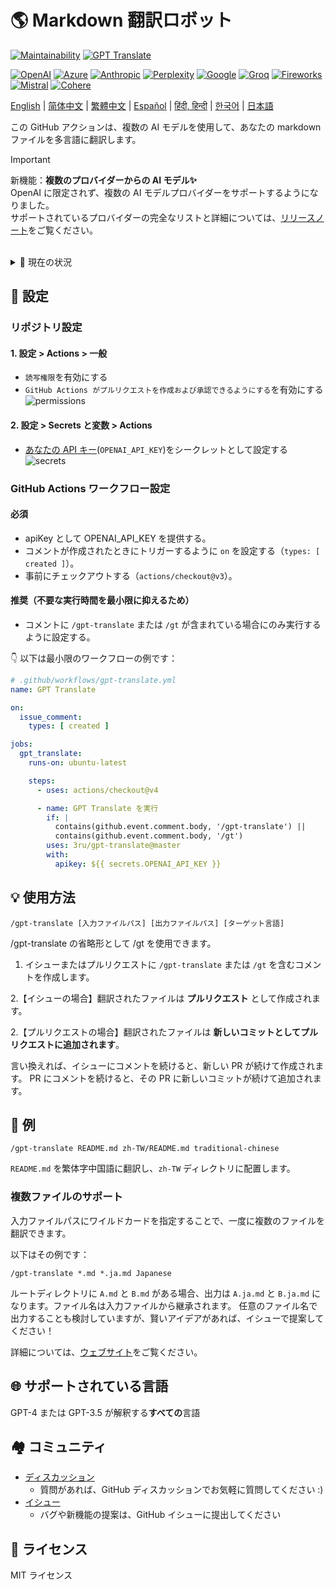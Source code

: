 # 🌎 Markdown 翻訳ロボット
[![Maintainability](https://api.codeclimate.com/v1/badges/a13ea4f37913ba6ba570/maintainability)](https://codeclimate.com/github/3ru/gpt-translate/maintainability)
[![GPT Translate](https://github.com/3ru/gpt-translate/actions/workflows/gpt-translate.yml/badge.svg)](https://github.com/3ru/gpt-translate/actions/workflows/gpt-translate.yml)

[![OpenAI](https://img.shields.io/badge/-OpenAI-white?style=flat-square&logo=openai&logoColor=black)](https://openai.com/)
[![Azure](https://img.shields.io/badge/-Microsoft%20Azure-white?style=flat-square&logo=microsoftazure&color=0078D4)](https://azure.microsoft.com/en-us/products/ai-services/openai-service)
[![Anthropic](https://img.shields.io/badge/-Anthropic-black?style=flat-square&logo=anthropic&logoColor=black&color=d4a27f)](https://www.anthropic.com/)
[![Perplexity](https://img.shields.io/badge/-Perplexity-black?style=flat-square&logo=perplexity&color=black)](https://docs.perplexity.ai/)
[![Google](https://img.shields.io/badge/-Google%20gemini-white?style=flat-square&logo=googlegemini&color=white)](https://ai.google/discover/generativeai/)
[![Groq](https://img.shields.io/badge/-Groq-black?style=flat-square&logoColor=black&color=F55036)](https://groq.com/)
[![Fireworks](https://img.shields.io/badge/-Fireworks%20AI-black?style=flat-square&color=631fee)](https://fireworks.ai/)
[![Mistral](https://img.shields.io/badge/-Mistral%20AI-black?style=flat-square&color=ff7000)](https://mistral.ai/)
[![Cohere](https://img.shields.io/badge/-Cohere-black?style=flat-square&color=39594c)](https://cohere.com/)

[English](/README.md) |
[简体中文](/README/README.zh-CN.md) |
[繁體中文](/README/README.zh-TW.md) |
[Español](/README/README.es.md) |
[हिंदी, हिन्दी](/README/README.hi.md) |
[한국어](/README/README.ko.md) |
[日本語](/README/README.ja.md)

この GitHub アクションは、複数の AI モデルを使用して、あなたの markdown ファイルを多言語に翻訳します。

> [!Important]
> 新機能：**複数のプロバイダーからの AI モデル✨**  \
> OpenAI に限定されず、複数の AI モデルプロバイダーをサポートするようになりました。  \
> サポートされているプロバイダーの完全なリストと詳細については、[リリースノート](https://github.com/3ru/gpt-translate/releases/tag/v1.2.0-beta)をご覧ください。

<br/>

<details><summary>🧐 現在の状況</summary>
<p>

- このアクションは、**markdown(`.md`)、markdown-jsx(`.mdx`)、json(`.json`) ファイル**の翻訳のみをサポートしています。

- このコマンドは、**リポジトリの書き込み権限**を持つ個人のみが実行できます。

これらの制限により、信頼できない第三者による API の悪用を防ぎます。

</p>
</details> 

## 🔧 設定

### リポジトリ設定

#### 1. 設定 > Actions > 一般

- `読写権限`を有効にする
- `GitHub Actions がプルリクエストを作成および承認できるようにする`を有効にする
  ![permissions](https://user-images.githubusercontent.com/69892552/228692074-d8d009a8-9272-4023-97b1-3cbc637d5d84.jpg)

#### 2. 設定 > Secrets と変数 > Actions

- [あなたの API キー](https://platform.openai.com/account/api-keys)(`OPENAI_API_KEY`)をシークレットとして設定する
  ![secrets](https://user-images.githubusercontent.com/69892552/228692421-22d7db33-4e32-4f28-b166-45b4d3ce2b11.jpg)

### GitHub Actions ワークフロー設定

#### 必須
- apiKey として OPENAI_API_KEY を提供する。
- コメントが作成されたときにトリガーするように `on` を設定する（`types: [ created ]`）。
- 事前にチェックアウトする（`actions/checkout@v3`）。

#### 推奨（不要な実行時間を最小限に抑えるため）
- コメントに `/gpt-translate` または `/gt` が含まれている場合にのみ実行するように設定する。

👇 以下は最小限のワークフローの例です：
```yaml
# .github/workflows/gpt-translate.yml
name: GPT Translate

on:
  issue_comment:
    types: [ created ]

jobs:
  gpt_translate:
    runs-on: ubuntu-latest

    steps:
      - uses: actions/checkout@v4

      - name: GPT Translate を実行
        if: |
          contains(github.event.comment.body, '/gpt-translate') || 
          contains(github.event.comment.body, '/gt')
        uses: 3ru/gpt-translate@master
        with:
          apikey: ${{ secrets.OPENAI_API_KEY }}
```

## 💡 使用方法

```
/gpt-translate [入力ファイルパス] [出力ファイルパス] [ターゲット言語] 
```
/gpt-translate の省略形として /gt を使用できます。

1. イシューまたはプルリクエストに `/gpt-translate` または `/gt` を含むコメントを作成します。

2.【イシューの場合】翻訳されたファイルは **プルリクエスト** として作成されます。

2.【プルリクエストの場合】翻訳されたファイルは **新しいコミットとしてプルリクエストに追加されます**。

言い換えれば、イシューにコメントを続けると、新しい PR が続けて作成されます。
PR にコメントを続けると、その PR に新しいコミットが続けて追加されます。

## 📝 例
```
/gpt-translate README.md zh-TW/README.md traditional-chinese
```
`README.md` を繁体字中国語に翻訳し、`zh-TW` ディレクトリに配置します。

### 複数ファイルのサポート

入力ファイルパスにワイルドカードを指定することで、一度に複数のファイルを翻訳できます。

以下はその例です：
```
/gpt-translate *.md *.ja.md Japanese
```
ルートディレクトリに `A.md` と `B.md` がある場合、出力は `A.ja.md` と `B.ja.md` になります。ファイル名は入力ファイルから継承されます。
任意のファイル名で出力することも検討していますが、賢いアイデアがあれば、イシューで提案してください！

詳細については、[ウェブサイト](https://g-t.vercel.app/docs/references/path-builder)をご覧ください。

## 🌐 サポートされている言語
GPT-4 または GPT-3.5 が解釈する**すべての**言語

## 🏘️ コミュニティ
- [ディスカッション](https://github.com/3ru/gpt-translate/discussions)
  - 質問があれば、GitHub ディスカッションでお気軽に質問してください :)
- [イシュー](https://github.com/3ru/gpt-translate/issues)
  - バグや新機能の提案は、GitHub イシューに提出してください

## 📃 ライセンス
MIT ライセンス